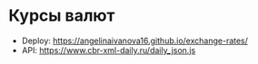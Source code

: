 # Курсы валют

- Deploy: https://angelinaivanova16.github.io/exchange-rates/
- API: https://www.cbr-xml-daily.ru/daily_json.js
